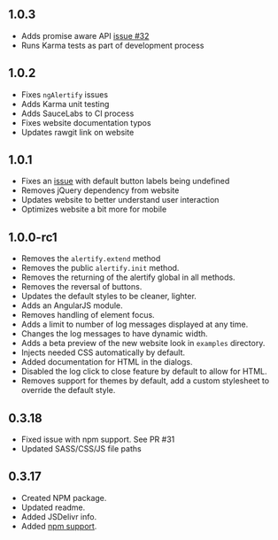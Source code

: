 ## 1.0.3

- Adds promise aware API [issue #32](https://github.com/alertifyjs/alertify.js/issues/32)
- Runs Karma tests as part of development process

## 1.0.2

- Fixes `ngAlertify` issues
- Adds Karma unit testing
- Adds SauceLabs to CI process
- Fixes website documentation typos
- Updates rawgit link on website

## 1.0.1

- Fixes an [issue](https://github.com/alertifyjs/alertify.js/issues/40) with default button labels being undefined
- Removes jQuery dependency from website
- Updates website to better understand user interaction
- Optimizes website a bit more for mobile

## 1.0.0-rc1

- Removes the `alertify.extend` method
- Removes the public `alertify.init` method.
- Removes the returning of the alertify global in all methods.
- Removes the reversal of buttons.
- Updates the default styles to be cleaner, lighter.
- Adds an AngularJS module.
- Removes handling of element focus.
- Adds a limit to number of log messages displayed at any time.
- Changes the log messages to have dynamic width.
- Adds a beta preview of the new website look in `examples` directory.
- Injects needed CSS automatically by default.
- Added documentation for HTML in the dialogs.
- Disabled the log click to close feature by default to allow for HTML.
- Removes support for themes by default, add a custom stylesheet to override
  the default style.

## 0.3.18

- Fixed issue with npm support. See PR #31
- Updated SASS/CSS/JS file paths

## 0.3.17

- Created NPM package.
- Updated readme.
- Added JSDelivr info.
- Added [npm support](https://github.com/alertifyjs/alertify.js/pull/26).
